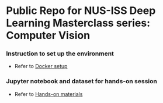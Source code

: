 # Public Repo for NUS-ISS Deep Learning Masterclass series: Computer Vision

### Instruction to set up the environment

* Refer to [Docker setup](Docker_setup.md)

### Jupyter notebook and dataset for hands-on session

* Refer to [Hands-on materials](/HandsOn)